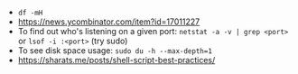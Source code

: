 * `df -mH`
* https://news.ycombinator.com/item?id=17011227
* To find out who's listening on a given port: `netstat -a -v | grep <port>` or `lsof -i :<port>` (try sudo)
* To see disk space usage: `sudo du -h --max-depth=1`
* https://sharats.me/posts/shell-script-best-practices/
